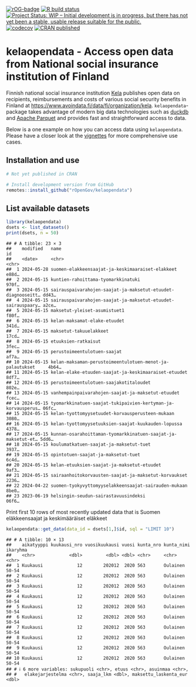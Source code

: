 
<!-- badges: start -->

[![rOG-badge](https://ropengov.github.io/rogtemplate/reference/figures/ropengov-badge.svg)](https://ropengov.org/)
[![R build
status](https://github.com/rOpenGov/geofi//workflows/R-CMD-check/badge.svg)](https://github.com/rOpenGov/geofi/actions/)
[![Project Status: WIP – Initial development is in progress, but there
has not yet been a stable, usable release suitable for the
public.](https://www.repostatus.org/badges/latest/wip.svg)](https://www.repostatus.org/)
[![codecov](https://codecov.io/gh/rOpenGov/geofi/branch/master/graph/badge.svg?token=yJSHHMSSKs)](https://app.codecov.io/gh/rOpenGov/kelaopendata)
[![CRAN
published](https://www.r-pkg.org/badges/version/kelatools)](https://www.r-pkg.org/pkg/kelatools)
<!-- badges: end -->

# kelaopendata - Access open data from National social insurance institution of Finland

Finnish national social insurance institution
[Kela](https://www.kela.fi/) publishes open data on recipients,
reimbursements and costs of various social security benefits in Finland
at <https://www.avoindata.fi/data/fi/organization/kela>.
`kelaopendata`-package takes advantage of modern big data technologies
such as [duckdb](https://duckdb.org/) and [Apache
Parquet](https://parquet.apache.org/) and provides fast and
straightforward access to data.

Below is a one example on how you can access data using `kelaopendata`.
Please have a closer look at the
[vignettes](https://ropengov.github.io/kelaopendata/articles/index.html)
for more comprehensive use cases.

## Installation and use

``` r
# Not yet published in CRAN

# Install development version from GitHub
remotes::install_github("rOpenGov/kelaopendata")
```

## List available datasets

``` r
library(kelaopendata)
dsets <- list_datasets()
print(dsets, n = 50)
```

    ## # A tibble: 23 × 3
    ##    modified   name                                                         id   
    ##    <date>     <chr>                                                        <chr>
    ##  1 2024-05-28 suomen-elakkeensaajat-ja-keskimaaraiset-elakkeet             e88d…
    ##  2 2024-05-15 kuntien-rahoittama-tyomarkkinatuki                           970f…
    ##  3 2024-05-15 sairauspaivarahojen-saajat-ja-maksetut-etuudet-diagnooseitt… dd43…
    ##  4 2024-05-15 sairauspaivarahojen-saajat-ja-maksetut-etuudet-sairauspaary… a2ce…
    ##  5 2024-05-15 maksetut-yleiset-asumistuet1                                 f80f…
    ##  6 2024-05-15 kelan-maksamat-elake-etuudet                                 341d…
    ##  7 2024-05-15 maksetut-takuuelakkeet                                       17cd…
    ##  8 2024-05-15 etuuksien-ratkaisut                                          3fec…
    ##  9 2024-05-15 perustoimeentulotuen-saajat                                  af7a…
    ## 10 2024-05-15 kelan-maksaman-perustoimeentulotuen-menot-ja-palautukset     4b64…
    ## 11 2024-05-15 kelan-elake-etuuden-saajat-ja-keskimaaraiset-etuudet         8df7…
    ## 12 2024-05-15 perustoimeentulotuen-saajakotitaloudet                       802e…
    ## 13 2024-05-15 vanhempainpaivarahojen-saajat-ja-maksetut-etuudet            fcec…
    ## 14 2024-05-15 tyomarkkinatuen-saajat-tukipaivien-kertyman-ja-korvausperus… 06fc…
    ## 15 2024-05-15 kelan-tyottomyysetuudet-korvausperusteen-mukaan              3080…
    ## 16 2024-05-15 kelan-tyottomyysetuuksien-saajat-kuukauden-lopussa           4378…
    ## 17 2024-05-15 kunnan-osarahoittaman-tyomarkkinatuen-saajat-ja-maksetut-et… 5dd6…
    ## 18 2024-05-15 koulumatkatuen-saajat-ja-maksetut-tuet                       3937…
    ## 19 2024-05-15 opintotuen-saajat-ja-maksetut-tuet                           6c4d…
    ## 20 2024-05-15 kelan-etuuksien-saajat-ja-maksetut-etuudet                   9af3…
    ## 21 2024-05-15 sairaanhoitokorvausten-saajat-ja-maksetut-korvaukset         2236…
    ## 22 2024-04-22 suomen-tyokyvyttomyyselakkeensaajat-sairauden-mukaan         8be0…
    ## 23 2023-06-19 helsingin-seudun-sairastavuusindeksi                         06f6…

Print first 10 rows of most recently updated data that is Suomen
eläkkeensaajat ja keskimääräiset eläkkeet

``` r
kelaopendata::get_data(data_id = dsets[1,]$id, sql = "LIMIT 10")
```

    ## # A tibble: 10 × 13
    ##    aikatyyppi kuukausi_nro vuosikuukausi vuosi kunta_nro kunta_nimi ikaryhma
    ##    <chr>             <dbl>         <dbl> <dbl> <chr>     <chr>      <chr>   
    ##  1 Kuukausi             12        202012  2020 563       Oulainen   50-54   
    ##  2 Kuukausi             12        202012  2020 563       Oulainen   50-54   
    ##  3 Kuukausi             12        202012  2020 563       Oulainen   50-54   
    ##  4 Kuukausi             12        202012  2020 563       Oulainen   50-54   
    ##  5 Kuukausi             12        202012  2020 563       Oulainen   50-54   
    ##  6 Kuukausi             12        202012  2020 563       Oulainen   50-54   
    ##  7 Kuukausi             12        202012  2020 563       Oulainen   50-54   
    ##  8 Kuukausi             12        202012  2020 563       Oulainen   50-54   
    ##  9 Kuukausi             12        202012  2020 563       Oulainen   50-54   
    ## 10 Kuukausi             12        202012  2020 563       Oulainen   50-54   
    ## # ℹ 6 more variables: sukupuoli <chr>, etuus <chr>, asuinmaa <chr>,
    ## #   elakejarjestelma <chr>, saaja_lkm <dbl>, maksettu_laskenta_eur <dbl>
